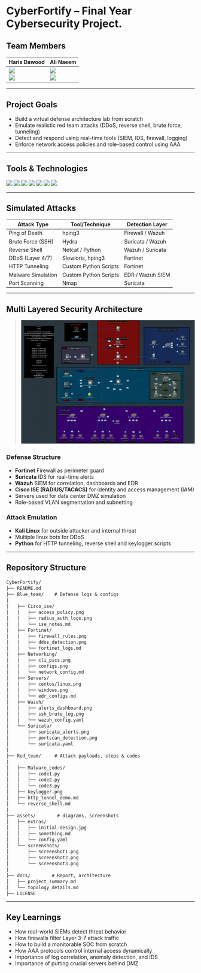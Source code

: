 # CyberFortify – Final Year Cybersecurity Project.     

## Team Members

| Haris Dawood | Ali Naeem |
|--------------|-----------|
| <a href="mailto:harisdawoodofficial@gmail.com"><img src="https://img.shields.io/badge/Gmail-D14836?style=for-the-badge&logo=gmail&logoColor=white"/></a> <br> <a href="https://www.linkedin.com/in/haris-dawood-b69195282"><img src="https://img.shields.io/badge/LinkedIn-0077B5?style=for-the-badge&logo=linkedin&logoColor=white"/></a> | <a href="mailto:ali00xac@gmail.com"><img src="https://img.shields.io/badge/Gmail-D14836?style=for-the-badge&logo=gmail&logoColor=white"/></a> <br> <a href="https://www.linkedin.com/in/ali-naeem-908545372/"><img src="https://img.shields.io/badge/LinkedIn-0077B5?style=for-the-badge&logo=linkedin&logoColor=white"/></a> |

---

## Project Goals
- Build a virtual defense architecture lab from scratch
- Emulate realistic red team attacks (DDoS, reverse shell, brute force, tunneling)
- Detect and respond using real-time tools (SIEM, IDS, firewall, logging)
- Enforce network access policies and role-based control using AAA

---

## Tools & Technologies

<p align="left">
  <img src="https://img.shields.io/badge/Fortinet-FC1F1F?style=for-the-badge&logo=fortinet&logoColor=white"/>
  <img src="https://img.shields.io/badge/Wazuh-0077C8?style=for-the-badge&logo=wazuh&logoColor=white"/>
  <img src="https://img.shields.io/badge/Suricata-F5821F?style=for-the-badge&logoColor=white"/>
  <img src="https://img.shields.io/badge/EVE--NG-000000?style=for-the-badge&logo=gnubash&logoColor=white"/>
  <img src="https://img.shields.io/badge/Kali_Linux-557C94?style=for-the-badge&logo=kalilinux&logoColor=white"/>
  <img src="https://img.shields.io/badge/Windows_Server-00ADEF?style=for-the-badge&logo=windows&logoColor=white"/>
  <img src="https://img.shields.io/badge/Cisco_ISE-1D9BD1?style=for-the-badge&logo=cisco&logoColor=white"/>
</p>

---

## Simulated Attacks

| Attack Type          | Tool/Technique         | Detection Layer        |
|----------------------|------------------------|------------------------|
| Ping of Death        | hping3                 | Firewall / Wazuh       |
| Brute Force (SSH)    | Hydra                  | Suricata / Wazuh       |
| Reverse Shell        | Netcat / Python        | Wazuh / Suricata       |
| DDoS (Layer 4/7)     | Slowloris, hping3      | Fortinet               |
| HTTP Tunneling       | Custom Python Scripts  | Fortinet               |
| Malware Simulation   | Custom Python Scripts  | EDR / Wazuh SIEM       |
| Port Scanning        | Nmap                   | Suricata               |

---

## Multi Layered Security Architecture

> ![Topology Preview](/assets/screenshots/designs/network_topology.jpg)

### Defense Structure
- **Fortinet** Firewall as perimeter guard
- **Suricata** IDS for real-time alerts
- **Wazuh** SIEM for correlation, dashboards and EDR
- **Cisco ISE (RADIUS/TACACS)** for identity and access management (IAM)
- Servers used for data center DMZ simulation
- Role-based VLAN segmentation and subnetting

### Attack Emulation
- **Kali Linux** for outside attacker and internal threat
- Multiple linux bots for DDoS
- **Python** for HTTP tunneling, reverse shell and keylogger scripts

---

## Repository Structure

```
CyberFortify/
├── README.md
├── Blue_team/    # Defense logs & configs
|
│   ├── Cisco_ise/
│   │   ├── access_policy.png
│   │   ├── radius_auth_logs.png
│   │   └── ise_notes.md
│   ├── Fortinet/
│   │   ├── firewall_rules.png
│   │   ├── ddos_detection.png
│   │   └── fortinet_logs.md
│   ├── Networking/
│   │   ├── cli_pics.png
│   │   ├── configs.png
│   │   └── network_config.md
│   ├── Servers/
│   │   ├── centos/linux.png
│   │   ├── windows.png
│   │   └── edr_configs.md
│   ├── Wazuh/
│   │   ├── alerts_dashboard.png
│   │   ├── ssh_brute_log.png
│   │   └── wazuh_config.yaml
│   └── Suricata/
│       ├── suricata_alerts.png
│       ├── portscan_detection.png
│       └── suricata.yaml
|
├── Red_team/     # Attack payloads, steps & codes
|
│   ├── Malware_codes/
│   │   ├── code1.py
│   │   ├── code2.py
│   │   └── code3.py
│   ├── keylogger.png
│   ├── http_tunnel_demo.md
│   └── reverse_shell.md
|
├── assets/        # diagrams, screenshots
│   ├── extras/
│   │   ├── initial-design.jpg
│   │   ├── something.md
│   │   └── config.yaml
│   └── screenshots/
│       ├── screenshot1.png
│       ├── screenshot2.png
│       └── screenshot3.png
|
├── docs/        # Report, architecture
│   ├── project_summary.md
│   └── topology_details.md
├── LICENSE
```

---

## Key Learnings
- How real-world SIEMs detect threat behavior
- How firewalls filter Layer 3-7 attack traffic
- How to build a monitorable SOC from scratch
- How AAA protocols control internal access dynamically
- Importance of log correlation, anomaly detection, and IDS
- Importance of putting crucial servers behind DMZ
